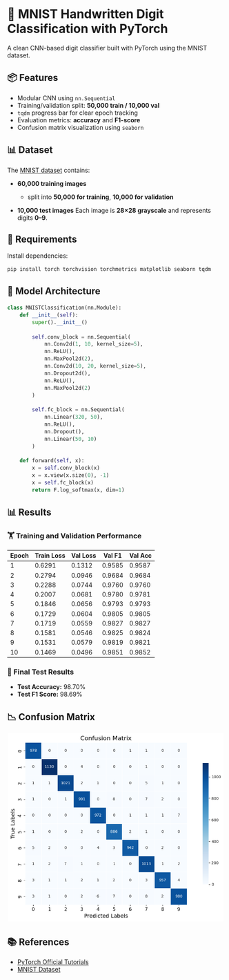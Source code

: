 # 🧠 MNIST Handwritten Digit Classification with PyTorch

A clean CNN-based digit classifier built with PyTorch using the MNIST dataset.

## 📦 Features

* Modular CNN using `nn.Sequential`
* Training/validation split: **50,000 train / 10,000 val**
* `tqdm` progress bar for clear epoch tracking
* Evaluation metrics: **accuracy** and **F1-score**
* Confusion matrix visualization using `seaborn`

## 📊 Dataset

The [MNIST dataset](http://yann.lecun.com/exdb/mnist/) contains:

* **60,000 training images**

  * split into **50,000 for training**, **10,000 for validation**
* **10,000 test images**
  Each image is **28×28 grayscale** and represents digits **0–9**.

## 🧰 Requirements

Install dependencies:

```bash
pip install torch torchvision torchmetrics matplotlib seaborn tqdm
```

## 🧠 Model Architecture

```python
class MNISTClassification(nn.Module):
    def __init__(self):
        super().__init__()

        self.conv_block = nn.Sequential(
            nn.Conv2d(1, 10, kernel_size=5),
            nn.ReLU(),
            nn.MaxPool2d(2),
            nn.Conv2d(10, 20, kernel_size=5),
            nn.Dropout2d(),
            nn.ReLU(),
            nn.MaxPool2d(2)
        )

        self.fc_block = nn.Sequential(
            nn.Linear(320, 50),
            nn.ReLU(),
            nn.Dropout(),
            nn.Linear(50, 10)
        )

    def forward(self, x):
        x = self.conv_block(x)
        x = x.view(x.size(0), -1)
        x = self.fc_block(x)
        return F.log_softmax(x, dim=1)
```

## 📊 Results

### 🏋️ Training and Validation Performance

| Epoch | Train Loss | Val Loss | Val F1  | Val Acc |
|-------|------------|----------|---------|---------|
| 1     | 0.6291     | 0.1312   | 0.9585  | 0.9587  |
| 2     | 0.2794     | 0.0946   | 0.9684  | 0.9684  |
| 3     | 0.2288     | 0.0744   | 0.9760  | 0.9760  |
| 4     | 0.2007     | 0.0681   | 0.9780  | 0.9781  |
| 5     | 0.1846     | 0.0656   | 0.9793  | 0.9793  |
| 6     | 0.1729     | 0.0604   | 0.9805  | 0.9805  |
| 7     | 0.1719     | 0.0559   | 0.9827  | 0.9827  |
| 8     | 0.1581     | 0.0546   | 0.9825  | 0.9824  |
| 9     | 0.1531     | 0.0579   | 0.9819  | 0.9821  |
| 10    | 0.1469     | 0.0496   | 0.9851  | 0.9852  |

### 🧪 Final Test Results

- **Test Accuracy:** 98.70%  
- **Test F1 Score:** 98.69%

## 📉 Confusion Matrix

<p align="center">
  <img src="images/confusion_matrix.png" alt="Confusion Matrix" width="500"/>
</p>

## 📚 References

* [PyTorch Official Tutorials](https://pytorch.org/tutorials/)
* [MNIST Dataset](http://yann.lecun.com/exdb/mnist/)


